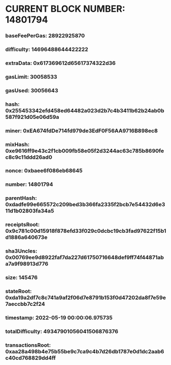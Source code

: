 # CURRENT BLOCK NUMBER: 14801794

### baseFeePerGas: 28922925870
### difficulty: 14696488644422222
### extraData: 0x617369612d65617374322d36
### gasLimit: 30058533
### gasUsed: 30056643
### hash: 0x255453342efd458ed64482a023d2b7c4b3411b62b24ab0b587f921d05e06d59a
### miner: 0xEA674fdDe714fd979de3EdF0F56AA9716B898ec8
### mixHash: 0xe9616ff9e43c2f1cb009fb58e05f2d3244ac63c785b8690fec8c9c11ddd26ad0
### nonce: 0xbaee6f086eb68645
### number: 14801794
### parentHash: 0xdadfe99e665572c209bed3b366fa2335f2bcb7e54432d6e311d1b02803fa34a5
### receiptsRoot: 0x9c781c00d15918f878efd33f029c0dcbc19cb3fad97622f15b1d1886a640673e
### sha3Uncles: 0x00769ee9d8922faf7da227d61750716648def9ff74f44871aba7a9f98913d776
### size: 145476
### stateRoot: 0xda19a2df7c8c741a9af2f06d7e8791b153f0d47202da8f7e59e7aeccbb7c2f24
### timestamp: 2022-05-19 00:00:06.975735
### totalDifficulty: 49347901056041506876376
### transactionsRoot: 0xaa28a498b4e75b55be9c7ca9c4b7d26db1787e0d1dc2aab6c40cd768829dd4ff

